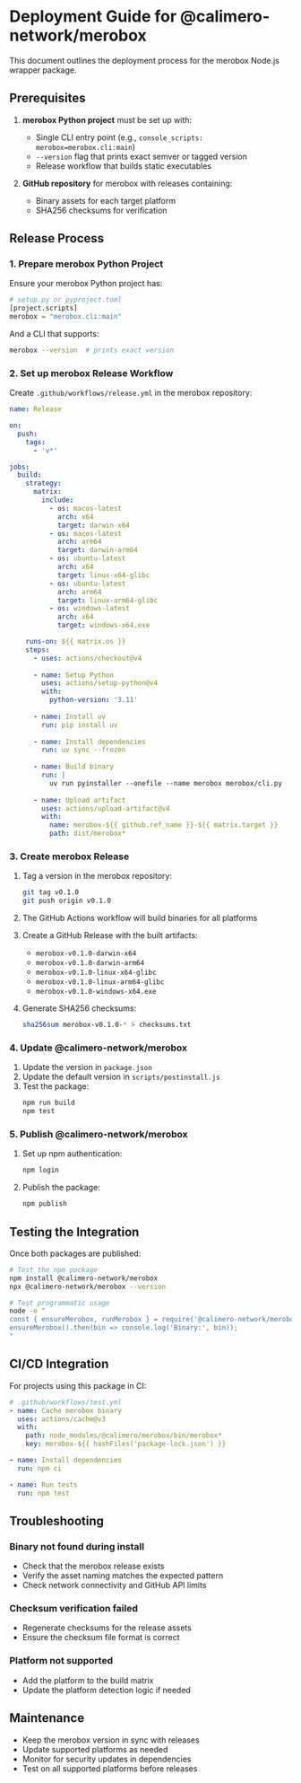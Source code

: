 # Deployment Guide for @calimero-network/merobox

This document outlines the deployment process for the merobox Node.js wrapper package.

## Prerequisites

1. **merobox Python project** must be set up with:
   - Single CLI entry point (e.g., `console_scripts: merobox=merobox.cli:main`)
   - `--version` flag that prints exact semver or tagged version
   - Release workflow that builds static executables

2. **GitHub repository** for merobox with releases containing:
   - Binary assets for each target platform
   - SHA256 checksums for verification

## Release Process

### 1. Prepare merobox Python Project

Ensure your merobox Python project has:

```python
# setup.py or pyproject.toml
[project.scripts]
merobox = "merobox.cli:main"
```

And a CLI that supports:
```bash
merobox --version  # prints exact version
```

### 2. Set up merobox Release Workflow

Create `.github/workflows/release.yml` in the merobox repository:

```yaml
name: Release

on:
  push:
    tags:
      - 'v*'

jobs:
  build:
    strategy:
      matrix:
        include:
          - os: macos-latest
            arch: x64
            target: darwin-x64
          - os: macos-latest
            arch: arm64
            target: darwin-arm64
          - os: ubuntu-latest
            arch: x64
            target: linux-x64-glibc
          - os: ubuntu-latest
            arch: arm64
            target: linux-arm64-glibc
          - os: windows-latest
            arch: x64
            target: windows-x64.exe

    runs-on: ${{ matrix.os }}
    steps:
      - uses: actions/checkout@v4
      
      - name: Setup Python
        uses: actions/setup-python@v4
        with:
          python-version: '3.11'
          
      - name: Install uv
        run: pip install uv
        
      - name: Install dependencies
        run: uv sync --frozen
        
      - name: Build binary
        run: |
          uv run pyinstaller --onefile --name merobox merobox/cli.py
          
      - name: Upload artifact
        uses: actions/upload-artifact@v4
        with:
          name: merobox-${{ github.ref_name }}-${{ matrix.target }}
          path: dist/merobox*
```

### 3. Create merobox Release

1. Tag a version in the merobox repository:
   ```bash
   git tag v0.1.0
   git push origin v0.1.0
   ```

2. The GitHub Actions workflow will build binaries for all platforms

3. Create a GitHub Release with the built artifacts:
   - `merobox-v0.1.0-darwin-x64`
   - `merobox-v0.1.0-darwin-arm64`
   - `merobox-v0.1.0-linux-x64-glibc`
   - `merobox-v0.1.0-linux-arm64-glibc`
   - `merobox-v0.1.0-windows-x64.exe`

4. Generate SHA256 checksums:
   ```bash
   sha256sum merobox-v0.1.0-* > checksums.txt
   ```

### 4. Update @calimero-network/merobox

1. Update the version in `package.json`
2. Update the default version in `scripts/postinstall.js`
3. Test the package:
   ```bash
   npm run build
   npm test
   ```

### 5. Publish @calimero-network/merobox

1. Set up npm authentication:
   ```bash
   npm login
   ```

2. Publish the package:
   ```bash
   npm publish
   ```

## Testing the Integration

Once both packages are published:

```bash
# Test the npm package
npm install @calimero-network/merobox
npx @calimero-network/merobox --version

# Test programmatic usage
node -e "
const { ensureMerobox, runMerobox } = require('@calimero-network/merobox');
ensureMerobox().then(bin => console.log('Binary:', bin));
"
```

## CI/CD Integration

For projects using this package in CI:

```yaml
# .github/workflows/test.yml
- name: Cache merobox binary
  uses: actions/cache@v3
  with:
    path: node_modules/@calimero/merobox/bin/merobox*
    key: merobox-${{ hashFiles('package-lock.json') }}

- name: Install dependencies
  run: npm ci

- name: Run tests
  run: npm test
```

## Troubleshooting

### Binary not found during install
- Check that the merobox release exists
- Verify the asset naming matches the expected pattern
- Check network connectivity and GitHub API limits

### Checksum verification failed
- Regenerate checksums for the release assets
- Ensure the checksum file format is correct

### Platform not supported
- Add the platform to the build matrix
- Update the platform detection logic if needed

## Maintenance

- Keep the merobox version in sync with releases
- Update supported platforms as needed
- Monitor for security updates in dependencies
- Test on all supported platforms before releases
